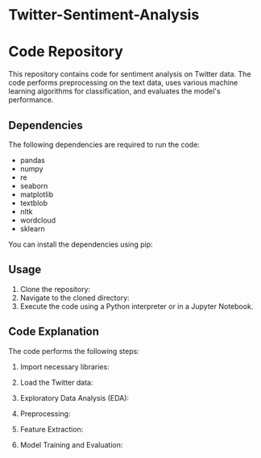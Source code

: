 # Twitter-Sentiment-Analysis
# Code Repository

This repository contains code for sentiment analysis on Twitter data. The code performs preprocessing on the text data, uses various machine learning algorithms for classification, and evaluates the model's performance.

## Dependencies
The following dependencies are required to run the code:
- pandas
- numpy
- re
- seaborn
- matplotlib
- textblob
- nltk
- wordcloud
- sklearn

You can install the dependencies using pip:

## Usage
1. Clone the repository:
2. Navigate to the cloned directory:
3. Execute the code using a Python interpreter or in a Jupyter Notebook.

## Code Explanation
The code performs the following steps:

1. Import necessary libraries:

2. Load the Twitter data:

3. Exploratory Data Analysis (EDA):

4. Preprocessing:

5. Feature Extraction:

6. Model Training and Evaluation:
